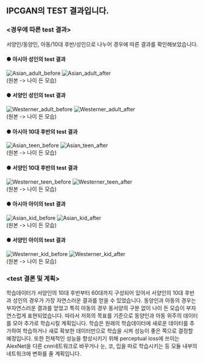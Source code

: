 ## IPCGAN의 TEST 결과입니다.

### <경우에 따른 test 결과>
서양인/동양인, 아동/10대 후반/성인으로 나누어 경우에 따른 결과를 확인해보았습니다.

#### ● 아시아 성인의 test 결과
![Asian_adult_before](https://user-images.githubusercontent.com/47961925/59163075-c15b6d00-8b36-11e9-986d-c141ba3f8ca2.jpg)
![Asian_adult_after](https://user-images.githubusercontent.com/47961925/59163077-cfa98900-8b36-11e9-8af8-f5aa2e02cf70.jpg)  
(원본 -> 나이 든 모습)

#### ● 서양인 성인의 test 결과
![Westerner_adult_before](https://user-images.githubusercontent.com/47961925/59163085-d46e3d00-8b36-11e9-8692-b88fbfde9206.jpg)
![Westerner_adult_after](https://user-images.githubusercontent.com/47961925/59163084-d46e3d00-8b36-11e9-9ca6-f6681a4864b9.jpg)  
(원본 -> 나이 든 모습)

#### ● 아시아 10대 후반의 test 결과
![Asian_teen_before](https://user-images.githubusercontent.com/47961925/59163083-d46e3d00-8b36-11e9-95eb-09469dae6e5d.jpg)
![Asian_teen_after](https://user-images.githubusercontent.com/47961925/59163082-d46e3d00-8b36-11e9-87ae-6a907e2948de.jpg)  
(원본 -> 나이 든 모습)

#### ● 서양인 10대 후반의 test 결과
![Westerner_teen_before](https://user-images.githubusercontent.com/47961925/59163079-d33d1000-8b36-11e9-8614-7c6b6ee3572f.jpg)
![Westerner_teen_after](https://user-images.githubusercontent.com/47961925/59163088-d506d380-8b36-11e9-9967-1e543dec5d27.jpg)  
(원본 -> 나이 든 모습)

#### ● 아시아 아이의 test 결과
![Asian_kid_before](https://user-images.githubusercontent.com/47961925/59163081-d3d5a680-8b36-11e9-871e-860dc06aafb9.jpg)
![Asian_kid_after](https://user-images.githubusercontent.com/47961925/59163080-d3d5a680-8b36-11e9-93a7-e1fb91dc361e.jpg)  
(원본 -> 나이 든 모습)

#### ● 서양인 아이의 test 결과
![Westerner_kid_before](https://user-images.githubusercontent.com/47961925/59163087-d506d380-8b36-11e9-8a1f-473a6f3da491.jpg)
![Westerner_kid_after](https://user-images.githubusercontent.com/47961925/59163086-d506d380-8b36-11e9-922b-68cafcbe8531.jpg)  
(원본 -> 나이 든 모습)

### <test 결론 및 계획>
학습데이터가 서양인의 10대 후반부터 60대까지 구성되어 있어서 서양인의 10대 후반과 성인의 경우가 가장 자연스러운 결과를 얻을 수 있었습니다. 동양인과 아동의 경우는 부자연스러운 결과를 얻었고 특히 아동의 경우 동서양의 구분 없이 나이 든 모습이 부자연스럽게 표현되었습니다. 따라서 저희의 목표를 기준으로 동양인과 아동 위주의 데이터를 모아 추가로 학습시킬 계획입니다. 학습은 원래의 학습데이터에 새로운 데이터를 추가하여 학습하거나 새로 확보한 데이터만으로 학습을 시켜 성능이 좋은 쪽으로 결정할 예정입니다. 또한 전체적인 성능을 향상시키기 위해 perceptual loss에 쓰이는 AlexNet을 다른 cnn네트워크로 바꾸거나 눈, 코, 입을 따로 학습시키는 등 모듈 내부의 네트워크에 변화를 줄 계획입니다.

